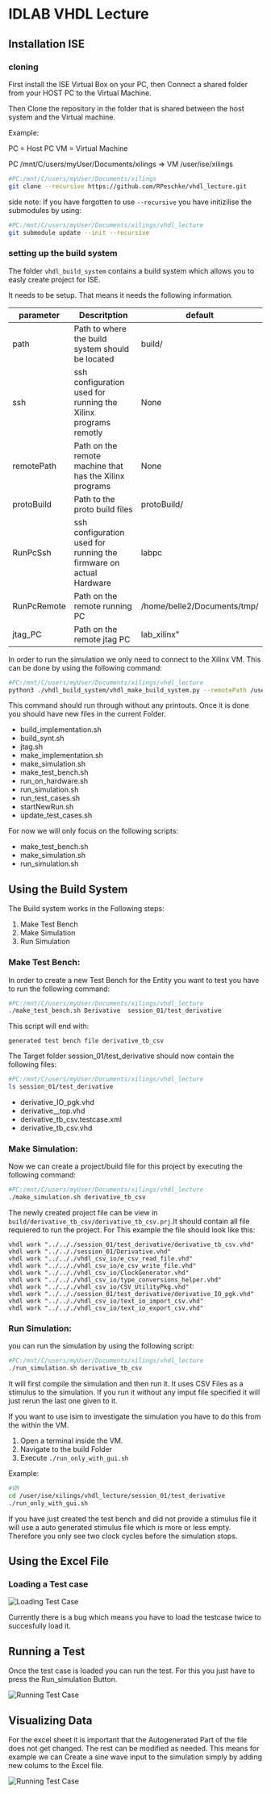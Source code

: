 # IDLAB VHDL Lecture


## Installation  ISE

### cloning
First install the ISE Virtual Box on your PC, then Connect a shared folder from your HOST PC to the Virtual Machine.

Then Clone the repository in the folder that is shared between the host system and the Virtual machine.

Example:

PC = Host PC
VM = Virtual Machine 

PC /mnt/C/users/myUser/Documents/xilings   => VM /user/ise/xilings 

```bash
#PC:/mnt/C/users/myUser/Documents/xilings 
git clone --recursive https://github.com/RPeschke/vhdl_lecture.git
```

side note: 
If you have forgotten to use ```--recursive``` you have initizilise the submodules by using:

```bash
#PC:/mnt/C/users/myUser/Documents/xilings/vhdl_lecture
git submodule update --init --recursive
```

### setting up the build system

The folder ```vhdl_build_system``` contains a build system which allows you to easly create project for ISE.

It needs to be setup. That means it needs the following information.



| parameter | Descritption| default |
|---|----| ---| 
|path | Path to where the build system should be located | build/ |
| ssh | ssh configuration used for running the Xilinx programs remotly |  None  | 
| remotePath | Path on the remote machine that has the Xilinx programs | None | 
|protoBuild | Path to the proto build files | protoBuild/ |
| RunPcSsh | ssh configuration used for running the firmware on actual Hardware | labpc |
| RunPcRemote | Path on the remote running PC | /home/belle2/Documents/tmp/ |
| jtag_PC | Path on the remote jtag PC | lab_xilinx"|


In order to run the simulation we only need to connect to the Xilinx VM. This can be done by using the following command:



```bash
#PC:/mnt/C/users/myUser/Documents/xilings/vhdl_lecture
python3 ./vhdl_build_system/vhdl_make_build_system.py --remotePath /user/ise/xilings/vhdl_lecture --ssh xilinx
```


This command should run through without any printouts. Once it is done you should have new files in the current Folder.

- build_implementation.sh 
- build_synt.sh 
- jtag.sh 
- make_implementation.sh 
-  make_simulation.sh 
-  make_test_bench.sh  
-  run_on_hardware.sh
-  run_simulation.sh        
-  run_test_cases.sh        
-  startNewRun.sh         
-  update_test_cases.sh


For now we will only focus on the following scripts:

-  make_test_bench.sh  
-  make_simulation.sh 
-  run_simulation.sh        

## Using the Build System


The Build system works in the Following steps:

1. Make Test Bench
2. Make Simulation 
3. Run Simulation

### Make Test Bench:

In order to create a new Test Bench for the Entity you want to test you have to run the following command:

```bash 
#PC:/mnt/C/users/myUser/Documents/xilings/vhdl_lecture
./make_test_bench.sh Derivative  session_01/test_derivative
```

This script will end with:
```
generated test bench file derivative_tb_csv
``` 

The Target folder session_01/test_derivative should now contain the following files:
```bash
#PC:/mnt/C/users/myUser/Documents/xilings/vhdl_lecture
ls session_01/test_derivative
```

- derivative_IO_pgk.vhd  
- derivative__top.vhd 
- derivative_tb_csv.testcase.xml 
- derivative_tb_csv.vhd


### Make Simulation:

Now we can create a project/build file for this project by executing the following command:

```bash
#PC:/mnt/C/users/myUser/Documents/xilings/vhdl_lecture
./make_simulation.sh derivative_tb_csv
```

The newly created project file can be view in ```build/derivative_tb_csv/derivative_tb_csv.prj```.It should contain all file requiered to run the project. For This example the file should look like this:


```
vhdl work "../.././session_01/test_derivative/derivative_tb_csv.vhd"
vhdl work "../.././session_01/Derivative.vhd"
vhdl work "../.././vhdl_csv_io/e_csv_read_file.vhd"
vhdl work "../.././vhdl_csv_io/e_csv_write_file.vhd"
vhdl work "../.././vhdl_csv_io/ClockGenerator.vhd"
vhdl work "../.././vhdl_csv_io/type_conversions_helper.vhd"
vhdl work "../.././vhdl_csv_io/CSV_UtilityPkg.vhd"
vhdl work "../.././session_01/test_derivative/derivative_IO_pgk.vhd"
vhdl work "../.././vhdl_csv_io/text_io_import_csv.vhd"
vhdl work "../.././vhdl_csv_io/text_io_export_csv.vhd"
```


### Run Simulation:
you can run the simulation by using the following script:

```bash
#PC:/mnt/C/users/myUser/Documents/xilings/vhdl_lecture
./run_simulation.sh derivative_tb_csv
```

It will first compile the simulation and then run it. It uses CSV Files as a stimulus to the simulation. If you run it without any imput file specified it will just rerun the last one given to it. 

If you want to use isim to investigate the simulation you have to do this from the within the VM.


1. Open a terminal inside the VM. 
1. Navigate to the build Folder
1. Execute ```./run_only_with_gui.sh```

Example:

```Bash
#VM
cd /user/ise/xilings/vhdl_lecture/session_01/test_derivative
./run_only_with_gui.sh
```

If you have just created the test bench and did not provide a stimulus file it will use a auto generated stimulus file which is more or less empty. Therefore you only see two clock cycles before the simulation stops. 


## Using the Excel File



### Loading a Test case

![Loading Test Case](doc/excel_load_test.png)

Currently there is a bug which means you have to load the testcase twice to succesfully load it.


## Running a Test

Once the test case is loaded you can run the test. For this you just have to press the Run_simulation Button.


![Running Test Case](doc/excel_run_test.png)


## Visualizing Data

For the excel sheet it is important that the Autogenerated Part of the file does not get changed. The rest can be modified as needed. This means for example we can Create a sine wave input to the simulation simply by adding new colums to the Excel file.

![Running Test Case](doc/excel_run_test_full.png)